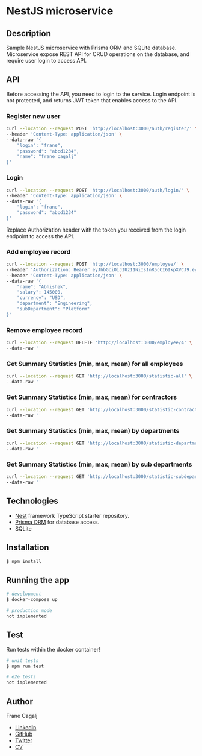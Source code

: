 # NestJS microservice

## Description
Sample NestJS microservice with Prisma ORM and SQLite database. Microservice expose 
REST API for CRUD operations on the database, and require user login to access API.

## API

Before accessing the API, you need to login to the service. Login endpoint is not protected, and returns JWT token that 
enables access to the API.

### Register new user

```bash
curl --location --request POST 'http://localhost:3000/auth/register/' \
--header 'Content-Type: application/json' \
--data-raw '{
    "login": "frane",
    "password": "abcd1234",
    "name": "frane cagalj"
}'
```
### Login

```bash
curl --location --request POST 'http://localhost:3000/auth/login/' \
--header 'Content-Type: application/json' \
--data-raw '{
    "login": "frane",
    "password": "abcd1234"
}'
```

Replace Authorization header with the token you received from the login endpoint to access the API.

### Add employee record

```bash
curl --location --request POST 'http://localhost:3000/employee/' \
--header 'Authorization: Bearer eyJhbGciOiJIUzI1NiIsInR5cCI6IkpXVCJ9.eyJsb2dpbiI6ImZyYW5lIiwiaWF0IjoxNjc0NzQxNTE4LCJleHAiOjE2Nzk5MjU1MTh9.QHO3FTXR6hYoDu8fqnFkB_vB8ZLd3rZ_TfLzxgTyNWI' \
--header 'Content-Type: application/json' \
--data-raw '{
    "name": "Abhishek",
    "salary": 145000,
    "currency": "USD",
    "department": "Engineering",
    "subDepartment": "Platform"
}'
```

### Remove employee record

```bash
curl --location --request DELETE 'http://localhost:3000/employee/4' \
--data-raw ''
```

### Get Summary Statistics (min, max, mean) for all employees

```bash
curl --location --request GET 'http://localhost:3000/statistic-all' \
--data-raw ''
```

### Get Summary Statistics (min, max, mean) for contractors

```bash
curl --location --request GET 'http://localhost:3000/statistic-contractors' \
--data-raw ''
```

### Get Summary Statistics (min, max, mean) by departments

```bash
curl --location --request GET 'http://localhost:3000/statistic-departments' \
--data-raw ''
```

### Get Summary Statistics (min, max, mean) by sub departments

```bash
curl --location --request GET 'http://localhost:3000/statistic-subdepartments' \
--data-raw ''
```

## Technologies

- [Nest](https://github.com/nestjs/nest) framework TypeScript starter repository.
- [Prisma ORM](https://www.prisma.io/) for database access. 
- SQLite  

## Installation

```bash
$ npm install
```

## Running the app

```bash
# development
$ docker-compose up

# production mode
not implemented
```

## Test

Run tests within the docker container!

```bash
# unit tests
$ npm run test

# e2e tests
not implemented
```

## Author

Frane Cagalj
- [LinkedIn](https://www.linkedin.com/in/frane-cagalj)
- [GitHub](https://github.com/fcagalj)
- [Twitter](https://twitter.com/fcagalj)
- [CV](https://docs.google.com/document/d/1bxLE7zjZpd6YsHXlwznFKo00tl1r-EPBudBQ_py-P00)

